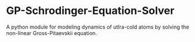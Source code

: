 # GP-Schrodinger-Equation-Solver
A python module for modeling dynamics of utlra-cold atoms by solving the non-linear Gross-Pitaevskii equation.
